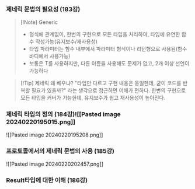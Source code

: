 ### 제네릭 문법의 필요성 (183강)
> [!Note] Generic
> - 형식에 관계없이, 한번의 구현으로 모든 타입을 처리하여, 타입에 유연한 함수 작성가능(유지보수/재사용성)
> - 타입 파라미터는 함수 내부에서 파라미터 형식이나 리턴형으로 사용됨(함수 바디에서 사용가능)
> - 보통은 T를 사용하지만, 다른 이름을 사용해도 문제가 없고, 2개 이상 선언이 가능하다

> [!Tip] 제네릭 왜 배우냐?
> "타입만 다르고 구현 내용은 동일한데, 굳이 코드를 반복할 필요가 있을까?" 라는 생각으로 접근하면 이해가 편하다. 한변의 구현으로 모든 타입을 커버가 가능한데, 유지보수가 쉽고 재사용성이 높아진다.
### 제네릭 타입의 정의 (184강)![[Pasted image 20240220195015.png]]
![[Pasted image 20240220195208.png]]
### 프로토콜에서의 제네릭 문법의 사용 (185강)
![[Pasted image 20240220202457.png]]
### Result타입에 대한 이해 (186강)
